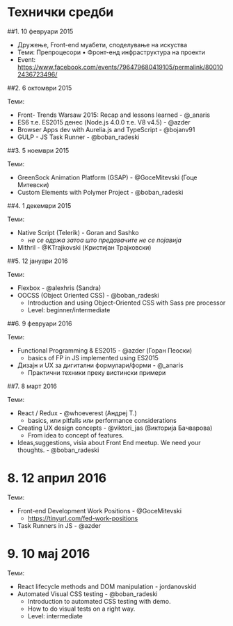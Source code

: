 # Технички средби

##1. 10 февруари 2015
- Дружење, Front-end муабети, споделување на искуства
- Теми: Препроцесори • Фронт-енд инфраструктура на проекти
- Event: https://www.facebook.com/events/796479680419105/permalink/800102436723496/

##2. 6 октомври 2015

Теми:

- Front- Trends Warsaw 2015: Recap and lessons learned - @_anaris
- ES6 т.е. ES2015 денес (Node.js 4.0.0 т.е.  V8 v4.5) - @azder
- Browser Apps dev with Aurelia.js and TypeScript - @bojanv91
- GULP - JS Task Runner - @boban_radeski

##3. 5 ноември 2015

Теми:

- GreenSock Animation Platform (GSAP) - @GoceMitevski (Гоце Митевски)
- Custom Elements with Polymer Project - @boban_radeski

##4. 1 декември 2015

Теми:

- Native Script (Telerik) - Goran and Sashko 
  - _не се одржа затоа што предавачите не се појавија_
- Mithril - @KTrajkovski (Кристијан Трајковски)

##5. 12 јануари 2016

Теми:

- Flexbox - @alexhris (Sandra)
- OOCSS (Object Oriented CSS) - @boban_radeski
  - Introduction and using Object-Oriented CSS with Sass pre processor
  - Level: beginner/intermediate

##6. 9 февруари 2016

Теми:

- Functional Programming & ES2015 -  @azder (Горан Пеоски)
  - basics of FP in JS implemented using ES2015
- Дизајн и UX за дигитални формулари/форми - @_anaris
  - Практични техники преку вистински примери

##7. 8 март 2016

Теми:

- React / Redux - @whoeverest (Андреј Т.)
  - basics, или pitfalls или performance considerations
- Creating UX design concepts - @viktori_jas (Викторија Бачварова)
  - From idea to concept of features.
- Ideas,suggestions, visia about Front End meetup. We need your thoughts. - @boban_radeski


# 8. 12 април 2016

Теми:

- Front-end Development Work Positions - @GoceMitevski
   - https://tinyurl.com/fed-work-positions
- Task Runners in JS - @azder

# 9. 10 мај 2016

Теми:

- React lifecycle methods and DOM manipulation - jordanovskid 
- Automated Visual CSS testing - @boban_radeski
  - Introduction to automated CSS testing with demo. 
  - How to do visual tests on a right way.
  - Level: intermediate 
